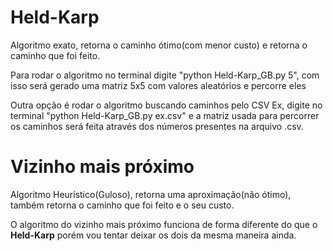 # Held-Karp
Algoritmo exato, retorna o caminho ótimo(com menor custo) e retorna o caminho que foi feito.

Para rodar o algoritmo no terminal digite "python Held-Karp_GB.py 5", com isso será gerado uma matriz 5x5 com valores aleatórios e percorre eles

Outra opção é rodar o algoritmo buscando caminhos pelo CSV Ex, digite no terminal "python Held-Karp_GB.py ex.csv" e a matriz usada para percorrer os caminhos será feita através dos números presentes na arquivo .csv.

# Vizinho mais próximo
Algoritmo Heurístico(Guloso), retorna uma aproximação(não ótimo), também retorna o caminho que foi feito e o seu custo.

O algoritmo do vizinho mais próximo funciona de forma diferente do que o **Held-Karp** porém vou tentar deixar os dois da mesma maneira ainda.
